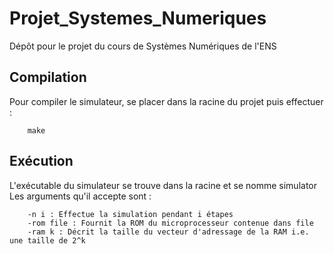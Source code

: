 # Projet_Systemes_Numeriques
Dépôt pour le projet du cours de Systèmes Numériques de l'ENS


## Compilation
Pour compiler le simulateur, se placer dans la racine du projet puis effectuer :

        make

## Exécution
L'exécutable du simulateur se trouve dans la racine et se nomme simulator
Les arguments qu'il accepte sont :

        -n i : Effectue la simulation pendant i étapes
        -rom file : Fournit la ROM du microprocesseur contenue dans file
        -ram k : Décrit la taille du vecteur d'adressage de la RAM i.e. une taille de 2^k
